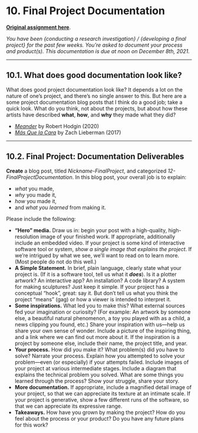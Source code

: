 # 10. Final Project Documentation

[**Original assignment here**](https://courses.ideate.cmu.edu/60-428/f2021/index.html%3Fp=2360.html). 

*You have been {conducting a research investigation} / {developing a final project} for the past few weeks. You’re asked to document your process and product(s). This documentation is due at noon on December 8th, 2021.*

---

## 10.1. What does good documentation look like?

What does good project documentation look like? It depends a lot on the nature of one’s project, and there’s no single answer to this. But here are a some project documentation blog posts that I think do a good job; take a quick look. What do you think, not about the projects, but about how these artists have described **what**, **how**, and **why** they made what they did?

* [*Meander*](https://roberthodgin.com/project/meander) by Robert Hodgin (2020)
* [*Más Que la Cara*](https://zachlieberman.medium.com/m%C3%A1s-que-la-cara-overview-48331a0202c0) by Zach Lieberman (2017)

---

## 10.2. Final Project: Documentation Deliverables

**Create** a blog post, titled *Nickname-FinalProject*, and categorized *12-FinalProjectDocumentation*. In this blog post, your overall job is to explain:

* *what* you made,
* *why* you made it,
* *how* you made it,
* and *what you learned* from making it.

Please include the following:

* **“Hero” media.** Draw us in: begin your post with a high-quality, high-resolution image of your finished work. If appropriate, additionally include an embedded video. If your project is some kind of interactive software tool or system, *show a single image that explains the project*. If we’re intrigued by what we see, we’ll want to read on to learn more. (Most people do not do this well.)
* **A Simple Statement.** In brief, plain language, clearly state what your project is. (If it is a software tool, tell us what it ***does***). Is it a plotter artwork? An interactive app? An installation? A code library? A system for making sculptures? Just keep it simple. If your project has a conceptual “hook”, great: say it. But don’t tell us what you think the project “means” (gag) or how a viewer is intended to interpret it.
* **Some inspirations.** What led you to make this? What external sources fed your imagination or curiosity? (For example: An artwork by someone else, a beautiful natural phenomenon, a toy you played with as a child, a news clipping you found, etc.) Share your inspiration with us—help us share your own sense of wonder. Include a picture of the inspiring thing, and a link where we can find out more about it. If the inspiration is a project by someone else, include their name, the project title, and year.
* **Your process.** How did you make it? What problem(s) did you have to solve? Narrate your process. Explain how you attempted to solve your problem—even (or especially) if your attempts failed. Include images of your project at various intermediate stages. Include a diagram that explains the technical problem you solved. What are some things you learned through the process? Show your struggle, share your story.
* **More documentation.** If appropriate, include a magnified detail image of your project, so that we can appreciate its texture at an intimate scale. If your project is generative, show a few different runs of the software, so that we can appreciate its expressive range.
* **Takeaways.** How have you grown by making the project? How do you feel about the process or your product? Do you have any future plans for this work?